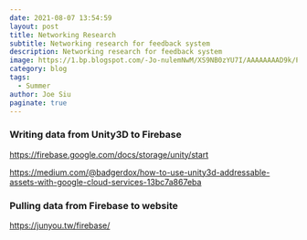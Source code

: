 ```yaml
---
date: 2021-08-07 13:54:59
layout: post
title: Networking Research
subtitle: Networking research for feedback system
description: Networking research for feedback system
image: https://1.bp.blogspot.com/-Jo-nulemNwM/XS9NB0zYU7I/AAAAAAAAD9k/Pqe6dInXSHY9fiK3b096Ra2uUWRXMZMOQCLcBGAs/s1600/Firebase_Tasks.png
category: blog
tags:
  - Summer
author: Joe Siu
paginate: true
---
```

### Writing data from Unity3D to Firebase

<https://firebase.google.com/docs/storage/unity/start>

<https://medium.com/@badgerdox/how-to-use-unity3d-addressable-assets-with-google-cloud-services-13bc7a867eba>



### Pulling data from Firebase to website

<https://junyou.tw/firebase/>